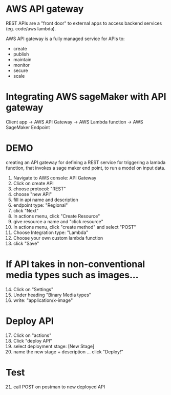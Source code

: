 

# AWS API gateway

REST APIs are a "front door" to external apps to access backend services (eg. code/aws lambda).

AWS API gateway is a fully managed service for APIs to:
- create
- publish
- maintain
- monitor
- secure
- scale

# Integrating AWS sageMaker with API gateway
Client app -> AWS API Gateway -> AWS Lambda function -> AWS SageMaker Endpoint


# DEMO
creating an API gateway for defining a REST service for triggering a lambda function, that invokes a sage maker end point, to run a model on input data.

1. Navigate to AWS console: API Gateway
2. Click on create API
3. choose protocol: "REST"
4. choose "new API"
5. fill in api name and description
6. endpoint type: "Regional"
7. click "Next"
8. In actions menu, click "Create Resource"
9. give resource a name and "click resource"
10. In actions menu, click "create method" and select "POST"
11. Choose Integration type: "Lambda"
12. Choose your own custom lambda function 
13. click "Save"

# If API takes in non-conventional media types such as images...
14. Click on "Settings"
15. Under heading "Binary Media types"
16. write: "application/x-image"

# Deploy API
17. Click on "actions"
18. Click "deploy API"
19. select deployment stage: [New Stage]
20. name the new stage + description ... click "Deploy!"

# Test
21. call POST on postman to new deployed API

